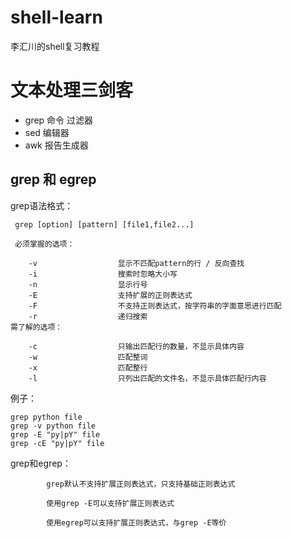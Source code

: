 # shell-learn
李汇川的shell复习教程

# 文本处理三剑客 
- grep 命令 过滤器
- sed 编辑器
- awk 报告生成器


## grep 和 egrep


grep语法格式：
    
     grep [option] [pattern] [file1,file2...]
        
     必须掌握的选项：
    
        -v					显示不匹配pattern的行 / 反向查找
        -i					搜索时忽略大小写
        -n					显示行号
        -E					支持扩展的正则表达式
        -F					不支持正则表达式，按字符串的字面意思进行匹配
        -r					递归搜索
    需了解的选项：
        
        -c					只输出匹配行的数量，不显示具体内容
        -w					匹配整词
        -x					匹配整行
        -l					只列出匹配的文件名，不显示具体匹配行内容
例子：
    
    grep python file
    grep -v python file
    grep -E "py|pY" file
    grep -cE "py|pY" file

grep和egrep：
		
			grep默认不支持扩展正则表达式，只支持基础正则表达式
			
			使用grep -E可以支持扩展正则表达式
			
			使用egrep可以支持扩展正则表达式，与grep -E等价
